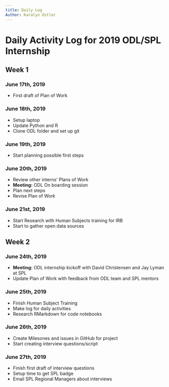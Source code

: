 ```yaml
---
title: Daily Log
Author: Karalyn Ostler
---
```


# Daily Activity Log for 2019 ODL/SPL Internship

## Week 1

### June 17th, 2019
- First draft of Plan of Work

### June 18th, 2019
- Setup laptop
- Update Python and R
- Clone ODL folder and set up git

### June 19th, 2019
- Start planning possible first steps

### June 20th, 2019
- Review other interns' Plans of Work
- **Meeting:** ODL On boarding session
- Plan next steps
- Revise Plan of Work

### June 21st, 2019
- Start Research with Human Subjects training for IRB
- Start to gather open data sources

## Week 2

### June 24th, 2019
- **Meeting:** ODL internship kickoff with David Christensen and Jay Lyman at SPL
- Update Plan of Work with feedback from ODL team and SPL mentors

### June 25th, 2019
- Finish Human Subject Training
- Make log for daily activities
- Research RMarkdown for code notebooks

### June 26th, 2019
- Create Milesones and issues in GitHub for project
- Start creating interview questions/script

### June 27th, 2019
- Finish first draft of interview questions
- Setup time to get SPL badge
- Email SPL Regional Managers about interviews

